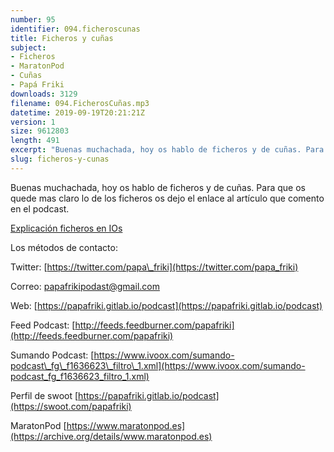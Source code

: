 ```yaml
---
number: 95
identifier: 094.ficheroscunas
title: Ficheros y cuñas
subject:
- Ficheros
- MaratonPod
- Cuñas
- Papá Friki
downloads: 3129
filename: 094.FicherosCuñas.mp3
datetime: 2019-09-19T20:21:21Z
version: 1
size: 9612803
length: 491
excerpt: "Buenas muchachada, hoy os hablo de ficheros y de cuñas. Para que os quede mas claro lo de los ficheros os dejo el enlace al artículo que comento en el podcast.  \n\n[Explicación ficheros en IOs](http://blog.hostilefork.com/trashes-fseventsd-and-spotlight-v100/)  \n\nLos métodos de contacto:  \n\nTwitter: [https://twitter.com/papa\\_friki](https://twitter.com/papa_friki)\n\nCorreo: [papafrikipodast@gmail.com](https://archive.org/details/papafrikipodast@gmail.com)\n\nWeb: [https://papafriki.gitlab.io/podcast](https://papafriki.gitlab.io/podcast)\n\nFeed Podcast: [http://feeds.feedburner.com/papafriki](http://feeds.feedburner.com/papafriki)\n\nSumando Podcast: [https://www.ivoox.com/sumando-podcast\\_fg\\_f1636623\\_filtro\\_1.xml](https://www.ivoox.com/sumando-podcast_fg_f1636623_filtro_1.xml)\n\nPerfil de swoot [https://papafriki.gitlab.io/podcast](https://swoot.com/papafriki)\n\nMaratonPod [https://www.maratonpod.es](https://archive.org/details/www.maratonpod.es)"
slug: ficheros-y-cunas
---
```

Buenas muchachada, hoy os hablo de ficheros y de cuñas. Para que os quede mas claro lo de los ficheros os dejo el enlace al artículo que comento en el podcast.

[Explicación ficheros en IOs](http://blog.hostilefork.com/trashes-fseventsd-and-spotlight-v100/)

Los métodos de contacto:

Twitter: [https://twitter.com/papa\_friki](https://twitter.com/papa_friki)

Correo: [papafrikipodast@gmail.com](https://archive.org/details/papafrikipodast@gmail.com)

Web: [https://papafriki.gitlab.io/podcast](https://papafriki.gitlab.io/podcast)

Feed Podcast: [http://feeds.feedburner.com/papafriki](http://feeds.feedburner.com/papafriki)

Sumando Podcast: [https://www.ivoox.com/sumando-podcast\_fg\_f1636623\_filtro\_1.xml](https://www.ivoox.com/sumando-podcast_fg_f1636623_filtro_1.xml)

Perfil de swoot [https://papafriki.gitlab.io/podcast](https://swoot.com/papafriki)

MaratonPod [https://www.maratonpod.es](https://archive.org/details/www.maratonpod.es)